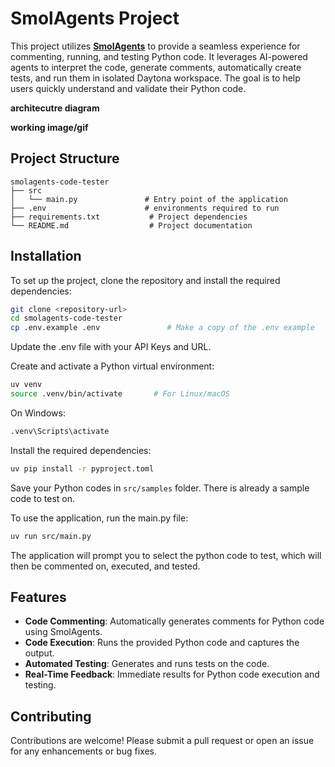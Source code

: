 # SmolAgents Project

This project utilizes **[SmolAgents](https://github.com/huggingface/smolagents)** to provide a seamless experience for commenting, running, and testing Python code. It leverages AI-powered agents to interpret the code, generate comments, automatically create tests, and run them in isolated Daytona workspace. The goal is to help users quickly understand and validate their Python code.

__architecutre diagram__

__working image/gif__

## Project Structure

```
smolagents-code-tester
├── src
│   └── main.py               # Entry point of the application
├── .env                      # environments required to run
├── requirements.txt           # Project dependencies
└── README.md                  # Project documentation
```

## Installation

To set up the project, clone the repository and install the required dependencies:

```bash
git clone <repository-url>
cd smolagents-code-tester
cp .env.example .env               # Make a copy of the .env example
```

Update the .env file with your API Keys and URL.

Create and activate a Python virtual environment:

```bash
uv venv
source .venv/bin/activate       # For Linux/macOS
```

On Windows:
```bash
.venv\Scripts\activate
```

Install the required dependencies:

```bash
uv pip install -r pyproject.toml
```
Save your Python codes in `src/samples` folder. There is already a sample code to test on.

To use the application, run the main.py file:
```bash
uv run src/main.py
```
The application will prompt you to select the python code to test, which will then be commented on, executed, and tested.


## Features
- **Code Commenting**: Automatically generates comments for Python code using SmolAgents.
- **Code Execution**: Runs the provided Python code and captures the output.
- **Automated Testing**: Generates and runs tests on the code.
 - **Real-Time Feedback**: Immediate results for Python code execution and testing.

## Contributing
Contributions are welcome! Please submit a pull request or open an issue for any enhancements or bug fixes.
